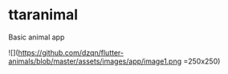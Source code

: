 # ttaranimal
Basic animal app

![](https://github.com/dzqn/flutter-animals/blob/master/assets/images/app/image1.png =250x250)

